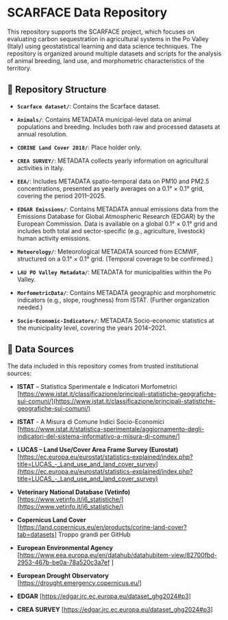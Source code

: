 # SCARFACE Data Repository

This repository supports the SCARFACE project, which focuses on evaluating carbon sequestration in agricultural systems in the Po Valley (Italy) using geostatistical learning and data science techniques. The repository is organized around multiple datasets and scripts for the analysis of animal breeding, land use, and morphometric characteristics of the territory.

## 📁 Repository Structure

- **`Scarface dataset/`**:  Contains the Scarface dataset.

- **`Animals/`**: Contains METADATA municipal-level data on animal populations and breeding. Includes both raw and processed datasets at annual resolution.

- **`CORINE Land Cover 2018/`**: Place holder only.

- **`CREA SURVEY/`**: METADATA collects yearly information on agricultural activities in Italy.

- **`EEA/`**: Includes METADATA spatio-temporal data on PM10 and PM2.5 concentrations, presented as yearly averages on a 0.1° × 0.1° grid, covering the period 2011–2025.

- **`EDGAR Emissions/`**: Contains METADATA annual emissions data from the Emissions Database for Global Atmospheric Research (EDGAR) by the European Commission. Data is available on a global 0.1° × 0.1° grid and includes both total and sector-specific (e.g., agriculture, livestock) human activity emissions.


- **`Meteorology/`**: Meteorological METADATA sourced from ECMWF, structured on a 0.1° × 0.1° grid. (Temporal coverage to be confirmed.)

- **`LAU PO Valley Metadata/`**: METADATA for municipalities within the Po Valley.

- **`MorfometricData/`**: Contains METADATA geographic and morphometric indicators (e.g., slope, roughness) from ISTAT. (Further organization needed.)

- **`Socio-Economic-Indicators/`**: METADATA Socio-economic statistics at the municipality level, covering the years 2014–2021.



## 🔗 Data Sources

The data included in this repository comes from trusted institutional sources:

- **ISTAT** – Statistica Sperimentale e Indicatori Morfometrici  
  [https://www.istat.it/classificazione/principali-statistiche-geografiche-sui-comuni/](https://www.istat.it/classificazione/principali-statistiche-geografiche-sui-comuni/)

- **ISTAT** - A Misura di Comune Indici Socio-Economici
 [https://www.istat.it/statistica-sperimentale/aggiornamento-degli-indicatori-del-sistema-informativo-a-misura-di-comune/]
  
- **LUCAS – Land Use/Cover Area Frame Survey (Eurostat)**  
  [https://ec.europa.eu/eurostat/statistics-explained/index.php?title=LUCAS_-_Land_use_and_land_cover_survey](https://ec.europa.eu/eurostat/statistics-explained/index.php?title=LUCAS_-_Land_use_and_land_cover_survey)

- **Veterinary National Database (Vetinfo)**  
  [https://www.vetinfo.it/j6_statistiche/](https://www.vetinfo.it/j6_statistiche/)

- **Copernicus Land Cover**
[https://land.copernicus.eu/en/products/corine-land-cover?tab=datasets]  Troppo grandi per GitHub

- **European Environmental Agency**
  [https://www.eea.europa.eu/en/datahub/datahubitem-view/82700fbd-2953-467b-be0a-78a520c3a7ef ]
  
- **European Drought Observatory**
[https://drought.emergency.copernicus.eu/]

- **EDGAR**
  [https://edgar.jrc.ec.europa.eu/dataset_ghg2024#p3]

  
- **CREA SURVEY**
  [https://edgar.jrc.ec.europa.eu/dataset_ghg2024#p3]



